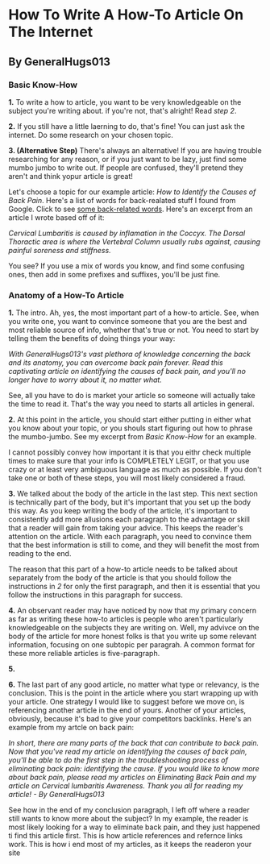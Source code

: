 # How To Write A How-To Article On The Internet
## By GeneralHugs013
### Basic Know-How
**1.** To write a how to article, you want to be very knowledgeable on the subject you're writing about. if you're not, that's alright! Read *step 2*.

**2.** If you still have a little laerning to do, that's fine! You can just ask the internet. Do some research on your chosen topic.

**3. (Alternative Step)** There's always an alternative! If you are having trouble researching for any reason, or if you just want to be lazy, just find some mumbo jumbo to write out. If people are confused, they'll pretend they aren't and think yopur article is great!

Let's choose a topic for our example article: *How to Identify the Causes of Back Pain*. Here's a list of words for back-realated stuff I found from Google. Click to see [some back-related words](https://www.spine-health.com/conditions/spine-anatomy/spinal-anatomy-and-back-pain). Here's an excerpt from an article I wrote based off of it:

*Cervical Lumbaritis is caused by inflamation in the Coccyx. The Dorsal Thoractic area is where the Vertebral Column usually rubs against, causing painful soreness and stiffness.*

You see? If you use a mix of words you know, and find some confusing ones, then add in some prefixes and suffixes, you'll be just fine.

### Anatomy of a How-To Article

**1.** The intro. Ah, yes, the most important part of a how-to article. See, when you write one, you want to convince someone that you are the best and most reliable source of info, whether that's true or not. You need to start by telling them the benefits of doing things your way:

*With GeneralHugs013's vast plethora of knowledge concerning the back and its anatomy, you can overcome back pain forever. Read this captivating article on identifying the causes of back pain, and you'll no longer have to worry about it, no matter what.*

See, all you have to do is market your article so someone will actually take the time to read it. That's the way you need to starts all articles in general.

**2.** At this point in the article, you should start either putting in either what you know about your topic, or you shouls start figuring out how to phrase the mumbo-jumbo. See my excerpt from *Basic Know-How* for an example. 

I cannot possibly convey how important it is that you eithr check multiple times to make sure that your info is COMPLETELY LEGIT, or that you use crazy or at least very ambiguous language as much as possible. If you don't take one or both of these steps, you will most likely considered a fraud.

**3.** We talked about the body of the article in the last step. This next section is technically part of the body, but it's important that you set up the body this way. As you keep writing the body of the article, it's important to consistently add more allusions each paragraph to the advantage or skill that a reader will gain from taking your advice. This keeps the reader's attention on the article. With each paragraph, you need to convince them that the best information is still to come, and they will benefit the most from reading to the end. 

The reason that this part of a how-to article needs to be talked about separately from the body of the article is that you should follow the instructions in *2* for only the first paragraph, and then it is essential that you follow the instructions in this paragraph for success. 

**4.** An observant reader may have noticed by now that my primary concern as far as writing these how-to articles is people who aren't particularly knowledgeable on the subjects they are writing on. Well, my advivce on the body of the article for more honest folks is that you write up some relevant information, focusing on one subtopic per paragrah. A common format for these more reliable articles is five-paragraph.

**5.** 

**6.** The last part of any good article, no matter what type or relevancy, is the conclusion. This is the point in the article where you start wrapping up with your article. One strategy I would like to suggest before we move on, is referencing another article in the end of yours. Another of your articles, obviously, because it's bad to give your competitors backlinks. Here's an example from my artcle on back pain:

*In short, there are many parts of the back that can contribute to back pain. Now that you've read my article on identifying the causes of back pain, you'll be able to do the first step in the troubleshooting process of eliminating back pain: identifying the cause. If you would like to know more about back pain, please read my articles on Eliminating Back Pain and my article on Cervical lumbaritis Awareness. Thank you all for reading my article! - By GeneralHugs013*

See how in the end of my conclusion paragraph, I left off where a reader still wants to know more about the subject? In my example, the reader is most likely looking for a way to eliminate back pain, and they just happened ti find this article first. This is how article references and refernce links work. This is how i end most of my articles, as it keeps the readeron your site

